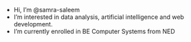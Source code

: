 - Hi, I’m @samra-saleem
- I’m interested in data analysis, artificial intelligence and web development.
- I’m currently enrolled in BE Computer Systems from NED 


